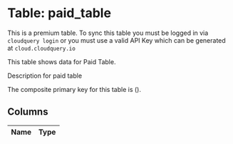 # Table: paid_table

This is a premium table. To sync this table you must be logged in via `cloudquery login` or you must use a valid API Key which can be generated at `cloud.cloudquery.io`

This table shows data for Paid Table.

Description for paid table

The composite primary key for this table is ().

## Columns

| Name          | Type          |
| ------------- | ------------- |
